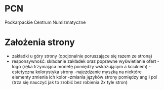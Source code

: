 # PCN
Podkarpackie Centrum Numizmatyczne


# Założenia strony
- zakładki u góry strony (opcjonalnie poruszające się razem ze stroną)
- responsywność: składanie zakładek oraz poprawne wyświetlanie ofert
-logo (ręka trzymająca monetę pomiędzy wskazującym a kciukiem)
-estetyczna kolorystyka strony
-najeżdżanie myszką na niektóre elementy zmienia ich kolor
-zmiania języków strony pomiędzy ang i pol (trza się nauczyć jak to zrobić bez robienia 2x tyle stron)